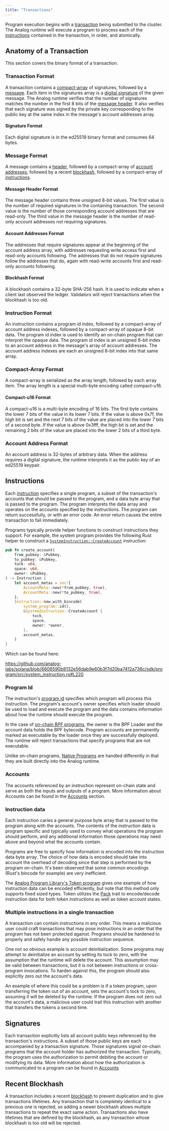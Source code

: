 ```yaml
---
title: "Transactions"
---
```


Program execution begins with a [transaction](terminology.md#transaction) being
submitted to the cluster. The Analog runtime will execute a program to process
each of the [instructions](terminology.md#instruction) contained in the
transaction, in order, and atomically.

## Anatomy of a Transaction

This section covers the binary format of a transaction.

### Transaction Format

A transaction contains a [compact-array](#compact-array-format) of signatures,
followed by a [message](#message-format). Each item in the signatures array is
a [digital signature](#signature-format) of the given message. The Analog
runtime verifies that the number of signatures matches the number in the first
8 bits of the [message header](#message-header-format). It also verifies that
each signature was signed by the private key corresponding to the public key at
the same index in the message's account addresses array.

#### Signature Format

Each digital signature is in the ed25519 binary format and consumes 64 bytes.

### Message Format

A message contains a [header](#message-header-format), followed by a
compact-array of [account addresses](#account-addresses-format), followed by a
recent [blockhash](#blockhash-format), followed by a compact-array of
[instructions](#instruction-format).

#### Message Header Format

The message header contains three unsigned 8-bit values. The first value is the
number of required signatures in the containing transaction. The second value
is the number of those corresponding account addresses that are read-only. The
third value in the message header is the number of read-only account addresses
not requiring signatures.

#### Account Addresses Format

The addresses that require signatures appear at the beginning of the account
address array, with addresses requesting write access first and read-only
accounts following. The addresses that do not require signatures follow the
addresses that do, again with read-write accounts first and read-only accounts
following.

#### Blockhash Format

A blockhash contains a 32-byte SHA-256 hash. It is used to indicate when a
client last observed the ledger. Validators will reject transactions when the
blockhash is too old.

### Instruction Format

An instruction contains a program id index, followed by a compact-array of
account address indexes, followed by a compact-array of opaque 8-bit data. The
program id index is used to identify an on-chain program that can interpret the
opaque data. The program id index is an unsigned 8-bit index to an account
address in the message's array of account addresses. The account address
indexes are each an unsigned 8-bit index into that same array.

### Compact-Array Format

A compact-array is serialized as the array length, followed by each array item.
The array length is a special multi-byte encoding called compact-u16.

#### Compact-u16 Format

A compact-u16 is a multi-byte encoding of 16 bits. The first byte contains the
lower 7 bits of the value in its lower 7 bits. If the value is above 0x7f, the
high bit is set and the next 7 bits of the value are placed into the lower 7
bits of a second byte. If the value is above 0x3fff, the high bit is set and
the remaining 2 bits of the value are placed into the lower 2 bits of a third
byte.

### Account Address Format

An account address is 32-bytes of arbitrary data. When the address requires a
digital signature, the runtime interprets it as the public key of an ed25519
keypair.

## Instructions

Each [instruction](terminology.md#instruction) specifies a single program, a
subset of the transaction's accounts that should be passed to the program, and a
data byte array that is passed to the program. The program interprets the data
array and operates on the accounts specified by the instructions. The program
can return successfully, or with an error code. An error return causes the
entire transaction to fail immediately.

Programs typically provide helper functions to construct instructions they
support. For example, the system program provides the following Rust helper to
construct a
[`SystemInstruction::CreateAccount`](https://github.com/analog-labs/solana/blob/6606590b8132e56dab9e60b3f7d20ba7412a736c/sdk/program/src/system_instruction.rs#L63)
instruction:

```rust
pub fn create_account(
    from_pubkey: &Pubkey,
    to_pubkey: &Pubkey,
    tock: u64,
    space: u64,
    owner: &Pubkey,
) -> Instruction {
    let account_metas = vec![
        AccountMeta::new(*from_pubkey, true),
        AccountMeta::new(*to_pubkey, true),
    ];
    Instruction::new_with_bincode(
        system_program::id(),
        &SystemInstruction::CreateAccount {
            tock,
            space,
            owner: *owner,
        },
        account_metas,
    )
}
```

Which can be found here:

https://github.com/analog-labs/solana/blob/6606590b8132e56dab9e60b3f7d20ba7412a736c/sdk/program/src/system_instruction.rs#L220

### Program Id

The instruction's [program id](terminology.md#program-id) specifies which
program will process this instruction. The program's account's owner specifies
which loader should be used to load and execute the program and the data
contains information about how the runtime should execute the program.

In the case of [on-chain BPF programs](developing/on-chain-programs/overview.md),
the owner is the BPF Loader and the account data holds the BPF bytecode. Program
accounts are permanently marked as executable by the loader once they are
successfully deployed. The runtime will reject transactions that specify programs
that are not executable.

Unlike on-chain programs, [Native Programs](developing/runtime-facilities/programs.md)
are handled differently in that they are built directly into the Analog runtime.

### Accounts

The accounts referenced by an instruction represent on-chain state and serve as
both the inputs and outputs of a program. More information about Accounts can be
found in the [Accounts](accounts.md) section.

### Instruction data

Each instruction caries a general purpose byte array that is passed to the
program along with the accounts. The contents of the instruction data is program
specific and typically used to convey what operations the program should
perform, and any additional information those operations may need above and
beyond what the accounts contain.

Programs are free to specify how information is encoded into the instruction
data byte array. The choice of how data is encoded should take into account the
overhead of decoding since that step is performed by the program on-chain. It's
been observed that some common encodings (Rust's bincode for example) are very
inefficient.

The [Analog Program Library's Token
program](https://github.com/analog-labs/analog-program-library/tree/master/token)
gives one example of how instruction data can be encoded efficiently, but note
that this method only supports fixed sized types. Token utilizes the
[Pack](https://github.com/analog-labs/solana/blob/master/sdk/program/src/program_pack.rs)
trait to encode/decode instruction data for both token instructions as well as
token account states.

### Multiple instructions in a single transaction

A transaction can contain instructions in any order. This means a malicious
user could craft transactions that may pose instructions in an order that the
program has not been protected against. Programs should be hardened to properly
and safely handle any possible instruction sequence.

One not so obvious example is account deinitialization. Some programs may
attempt to deinitialize an account by setting its tock to zero, with the
assumption that the runtime will delete the account. This assumption may be
valid between transactions, but it is not between instructions or cross-program
invocations. To harden against this, the program should also explicitly zero out the
account's data.

An example of where this could be a problem is if a token program, upon
transferring the token out of an account, sets the account's tock to zero,
assuming it will be deleted by the runtime. If the program does not zero out the
account's data, a malicious user could trail this instruction with another that
transfers the tokens a second time.

## Signatures

Each transaction explicitly lists all account public keys referenced by the
transaction's instructions. A subset of those public keys are each accompanied
by a transaction signature. Those signatures signal on-chain programs that the
account holder has authorized the transaction. Typically, the program uses the
authorization to permit debiting the account or modifying its data. More
information about how the authorization is communicated to a program can be
found in [Accounts](accounts.md#signers)

## Recent Blockhash

A transaction includes a recent [blockhash](terminology.md#blockhash) to prevent
duplication and to give transactions lifetimes. Any transaction that is
completely identical to a previous one is rejected, so adding a newer blockhash
allows multiple transactions to repeat the exact same action. Transactions also
have lifetimes that are defined by the blockhash, as any transaction whose
blockhash is too old will be rejected.
